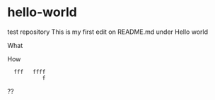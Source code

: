 # hello-world
test repository
This is my first edit on README.md under Hello world


What

How
       	 
      fff   ffff  					   	 	 	 	 
               f
     
??
